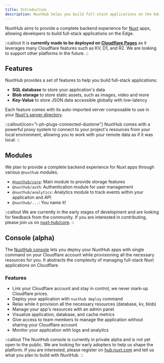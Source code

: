 ```yaml
---
title: Introduction
description: NuxtHub helps you build full-stack applications on the Edge.
---
```


NuxtHub aims to provide a complete backend experience for [Nuxt](https://nuxt.com) apps, allowing developers to build full-stack applications on the Edge.

::callout
It is **currently made to be deployed on [Cloudflare Pages](https://pages.cloudflare.com)** as it leverages many Cloudflare features such as KV, D1, and R2. We are looking to support other platforms in the future.
::

## Features

NuxtHub provides a set of features to help you build full-stack applications:
- **SQL database** to store your application's data
- **Blob storage** to store static assets, such as images, video and more
- **Key-Value** to store JSON data accessible globally with low-latency

Each feature comes with its auto-imported server composable to use in your [Nuxt's server directory](https://nuxt.com/docs/guide/directory-structure/server).

::callout{icon="i-ph-plugs-connected-duotone"}
NuxtHub comes with a powerful proxy system to connect to your project's resources from your local environment, allowing you to work with your remote data as if it was local.
::

## Modules

We plan to provide a complete backend experience for Nuxt apps through various `@nuxthub` modules.

- [`@nuxthub/core`](https://github.com/nuxt-hub/core): Main module to provide storage features
- `@nuxthub/auth`: Authentication module for user management
- `@nuxthub/analytics`: Analytics module to track events within your applicaiton and API
- `@nuxthub/...`: You name it!

::callout
We are currently in the early stages of development and are looking for feedback from the community. If you are interested in contributing, please join us on [nuxt-hub/core](https://github.com/nuxt-hub/core).
::

## Console (alpha)

The [NuxtHub console](https://hub.nuxt.com) lets you deploy your NuxtHub apps with single command on your Cloudflare account while provisioning all the necessary resources for you. It abstracts the complexity of managing full-stack Nuxt applications on Cloudflare.

### Features

- Link your Cloudflare account and stay in control, we never mark-up Cloudflare prices.
- Deploy your application with `nuxthub deploy` command
- Relax while it provision all the necessary resources (database, kv, blob)
- Manage your app's resources with an admin panel
- Visualize application, database, and cache metrics
- Give access to team members to manage the application without sharing your Cloudflare account
- Monitor your application with logs and analytics

::callout
The NuxtHub console is currently in private alpha and is not yet open to the public. We are looking for early adopters to help us shape the platform. If you are interested, please register on [hub.nuxt.com](https://hub.nuxt.com) and tell us what you plan to build with NuxtHub.
::
